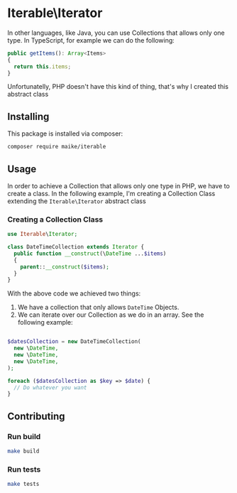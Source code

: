 # Iterable\Iterator

In other languages, like Java, you can use Collections that allows only one type. In TypeScript, for example we can do the following:

```ts
public getItems(): Array<Items>
{
  return this.items;
}
```

Unfortunatelly, PHP doesn't have this kind of thing, that's why I created this abstract class

## Installing
This package is installed via composer:

```sh
composer require maike/iterable
```

## Usage

In order to achieve a Collection that allows only one type in PHP, we have to create a class. In the following example, I'm creating a Collection Class extending the `Iterable\Iterator` abstract class

### Creating a Collection Class
```php
use Iterable\Iterator;

class DateTimeCollection extends Iterator {
  public function __construct(\DateTime ...$items)
  {
    parent::__construct($items);
  }
}
```

With the above code we achieved two things:

1. We have a collection that only allows `DateTime` Objects.
2. We can iterate over our Collection as we do in an array. See the following example:

```php

$datesCollection = new DateTimeCollection(
  new \DateTime,
  new \DateTime,
  new \DateTime,
);

foreach ($datesCollection as $key => $date) {
  // Do whatever you want
}
```
## Contributing

### Run build
```sh
make build
```

### Run tests
```sh
make tests
```
